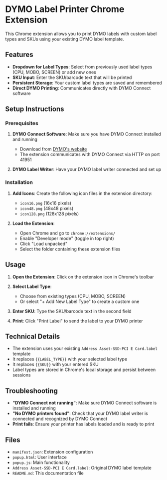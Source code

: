 # DYMO Label Printer Chrome Extension

This Chrome extension allows you to print DYMO labels with custom label types and SKUs using your existing DYMO label template.

## Features

- **Dropdown for Label Types**: Select from previously used label types (CPU, MOBO, SCREEN) or add new ones
- **SKU Input**: Enter the SKU/barcode text that will be printed
- **Persistent Storage**: Your custom label types are saved and remembered
- **Direct DYMO Printing**: Communicates directly with DYMO Connect software

## Setup Instructions

### Prerequisites

1. **DYMO Connect Software**: Make sure you have DYMO Connect installed and running
   - Download from [DYMO's website](https://www.dymo.com/connect)
   - The extension communicates with DYMO Connect via HTTP on port 41951

2. **DYMO Label Writer**: Have your DYMO label writer connected and set up

### Installation

1. **Add Icons**: Create the following icon files in the extension directory:
   - `icon16.png` (16x16 pixels)
   - `icon48.png` (48x48 pixels)
   - `icon128.png` (128x128 pixels)

2. **Load the Extension**:
   - Open Chrome and go to `chrome://extensions/`
   - Enable "Developer mode" (toggle in top right)
   - Click "Load unpacked"
   - Select the folder containing these extension files

## Usage

1. **Open the Extension**: Click on the extension icon in Chrome's toolbar

2. **Select Label Type**: 
   - Choose from existing types (CPU, MOBO, SCREEN)
   - Or select "+ Add New Label Type" to create a custom one

3. **Enter SKU**: Type the SKU/barcode text in the second field

4. **Print**: Click "Print Label" to send the label to your DYMO printer

## Technical Details

- The extension uses your existing `Address Asset-SSD-PCI E Card.label` template
- It replaces `{{LABEL_TYPE}}` with your selected label type
- It replaces `{{SKU}}` with your entered SKU
- Label types are stored in Chrome's local storage and persist between sessions

## Troubleshooting

- **"DYMO Connect not running"**: Make sure DYMO Connect software is installed and running
- **"No DYMO printers found"**: Check that your DYMO label writer is connected and recognized by DYMO Connect
- **Print fails**: Ensure your printer has labels loaded and is ready to print

## Files

- `manifest.json`: Extension configuration
- `popup.html`: User interface
- `popup.js`: Main functionality
- `Address Asset-SSD-PCI E Card.label`: Original DYMO label template
- `README.md`: This documentation file 